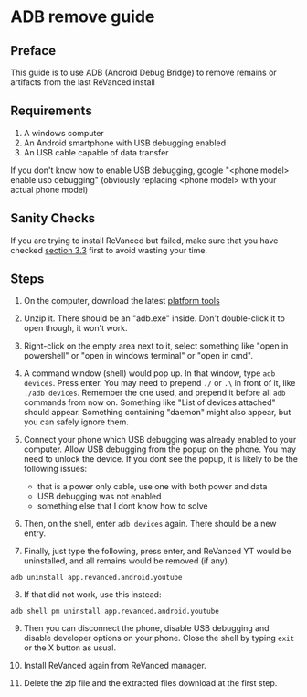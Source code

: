 # ADB remove guide

## Preface

This guide is to use ADB (Android Debug Bridge) to remove remains or artifacts from the last ReVanced install

## Requirements

1. A windows computer
2. An Android smartphone with USB debugging enabled
3. An USB cable capable of data transfer

If you don't know how to enable USB debugging, google "\<phone model\> enable usb debugging" (obviously replacing \<phone model\> with your actual phone model)

## Sanity Checks

If you are trying to install ReVanced but failed, make sure that you have checked [section 3.3](https://sodawithoutsparkles.github.io/revanced-troubleshooting-guide/troubleshoot/03-youtube/03/) first to avoid wasting your time.

## Steps

1. On the computer, download the latest [platform tools](https://developer.android.com/tools/releases/platform-tools)

2. Unzip it. There should be an "adb.exe" inside. Don't double-click it to open though, it won't work. 

3. Right-click on the empty area next to it, select something like "open in powershell" or "open in windows terminal" or "open in cmd".

4. A command window (shell) would pop up. In that window, type `adb devices`. Press enter. You may need to prepend `./` or `.\` in front of it, like `./adb devices`. Remember the one used, and prepend it before all `adb` commands from now on. Something like "List of devices attached" should appear. Something containing "daemon" might also appear, but you can safely ignore them.

5. Connect your phone which USB debugging was already enabled to your computer. Allow USB debugging from the popup on the phone. You may need to unlock the device. If you dont see the popup, it is likely to be the following issues:

    - that is a power only cable, use one with both power and data
    - USB debugging was not enabled
    - something else that I dont know how to solve

6. Then, on the shell, enter `adb devices` again. There should be a new entry.

7. Finally, just type the following, press enter, and ReVanced YT would be uninstalled, and all remains would be removed (if any). 

```
adb uninstall app.revanced.android.youtube
```

8. If that did not work, use this instead:

```
adb shell pm uninstall app.revanced.android.youtube
```

9. Then you can disconnect the phone, disable USB debugging and disable developer options on your phone. Close the shell by typing `exit` or the X button as usual.

10. Install ReVanced again from ReVanced manager.

11. Delete the zip file and the extracted files download at the first step.
